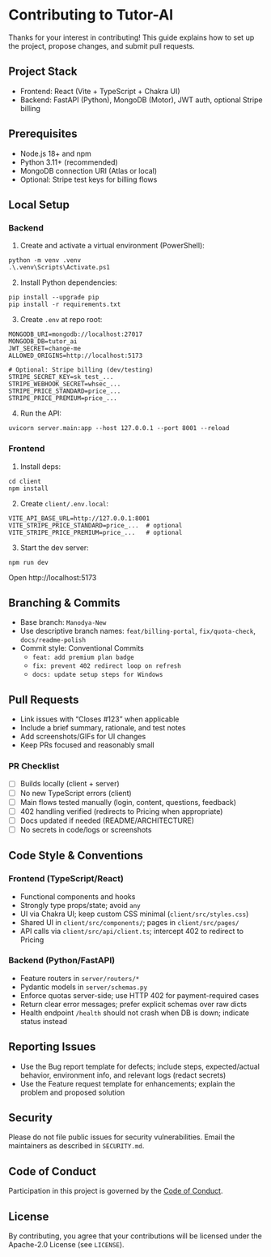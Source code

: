 # Contributing to Tutor-AI

Thanks for your interest in contributing! This guide explains how to set up the project, propose changes, and submit pull requests.

## Project Stack

- Frontend: React (Vite + TypeScript + Chakra UI)
- Backend: FastAPI (Python), MongoDB (Motor), JWT auth, optional Stripe billing

## Prerequisites

- Node.js 18+ and npm
- Python 3.11+ (recommended)
- MongoDB connection URI (Atlas or local)
- Optional: Stripe test keys for billing flows

## Local Setup

### Backend

1) Create and activate a virtual environment (PowerShell):

```
python -m venv .venv
.\.venv\Scripts\Activate.ps1
```

2) Install Python dependencies:

```
pip install --upgrade pip
pip install -r requirements.txt
```

3) Create `.env` at repo root:

```
MONGODB_URI=mongodb://localhost:27017
MONGODB_DB=tutor_ai
JWT_SECRET=change-me
ALLOWED_ORIGINS=http://localhost:5173

# Optional: Stripe billing (dev/testing)
STRIPE_SECRET_KEY=sk_test_...
STRIPE_WEBHOOK_SECRET=whsec_...
STRIPE_PRICE_STANDARD=price_...
STRIPE_PRICE_PREMIUM=price_...
```

4) Run the API:

```
uvicorn server.main:app --host 127.0.0.1 --port 8001 --reload
```

### Frontend

1) Install deps:

```
cd client
npm install
```

2) Create `client/.env.local`:

```
VITE_API_BASE_URL=http://127.0.0.1:8001
VITE_STRIPE_PRICE_STANDARD=price_...  # optional
VITE_STRIPE_PRICE_PREMIUM=price_...   # optional
```

3) Start the dev server:

```
npm run dev
```

Open http://localhost:5173

## Branching & Commits

- Base branch: `Manodya-New`
- Use descriptive branch names: `feat/billing-portal`, `fix/quota-check`, `docs/readme-polish`
- Commit style: Conventional Commits
  - `feat: add premium plan badge`
  - `fix: prevent 402 redirect loop on refresh`
  - `docs: update setup steps for Windows`

## Pull Requests

- Link issues with “Closes #123” when applicable
- Include a brief summary, rationale, and test notes
- Add screenshots/GIFs for UI changes
- Keep PRs focused and reasonably small

### PR Checklist

- [ ] Builds locally (client + server)
- [ ] No new TypeScript errors (client)
- [ ] Main flows tested manually (login, content, questions, feedback)
- [ ] 402 handling verified (redirects to Pricing when appropriate)
- [ ] Docs updated if needed (README/ARCHITECTURE)
- [ ] No secrets in code/logs or screenshots

## Code Style & Conventions

### Frontend (TypeScript/React)

- Functional components and hooks
- Strongly type props/state; avoid `any`
- UI via Chakra UI; keep custom CSS minimal (`client/src/styles.css`)
- Shared UI in `client/src/components/`; pages in `client/src/pages/`
- API calls via `client/src/api/client.ts`; intercept 402 to redirect to Pricing

### Backend (Python/FastAPI)

- Feature routers in `server/routers/*`
- Pydantic models in `server/schemas.py`
- Enforce quotas server-side; use HTTP 402 for payment-required cases
- Return clear error messages; prefer explicit schemas over raw dicts
- Health endpoint `/health` should not crash when DB is down; indicate status instead

## Reporting Issues

- Use the Bug report template for defects; include steps, expected/actual behavior, environment info, and relevant logs (redact secrets)
- Use the Feature request template for enhancements; explain the problem and proposed solution

## Security

Please do not file public issues for security vulnerabilities. Email the maintainers as described in `SECURITY.md`.

## Code of Conduct

Participation in this project is governed by the [Code of Conduct](./CODE_OF_CONDUCT.md).

## License

By contributing, you agree that your contributions will be licensed under the Apache-2.0 License (see `LICENSE`).
